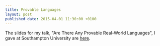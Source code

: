 ```yaml
---
title: Provable Languages
layout: post
published_date: 2015-04-01 11:30:00 +0100
---
```


The slides for my talk, "Are There Any Provable Real-World Languages", I gave at Southampton University are 
[here](https://docs.google.com/presentation/d/16CDmdGv2HIy1dfhDS18GRu2RZnqHkdZnNJhI8DKe9QE/edit?usp=sharing).

